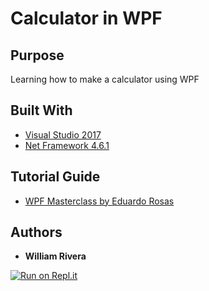 # Calculator in WPF

## Purpose

Learning how to make a calculator using WPF

## Built With

* [Visual Studio 2017](https://visualstudio.microsoft.com/)
* [Net Framework 4.6.1](https://www.microsoft.com/net/download/)

## Tutorial Guide

* [WPF Masterclass by Eduardo Rosas](https://www.udemy.com/windows-presentation-foundation-masterclass/)

## Authors

* **William Rivera**

[![Run on Repl.it](https://repl.it/badge/github/wjrivera/Calculator)](https://repl.it/github/wjrivera/Calculator)
